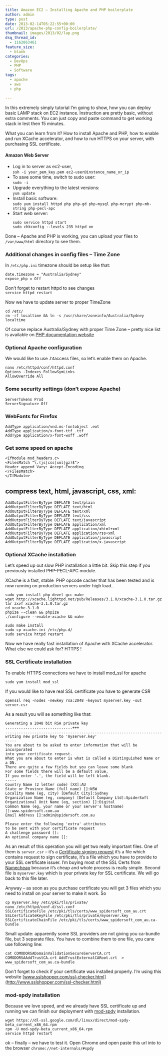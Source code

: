 ```yaml
---
title: Amazon EC2 – Installing Apache and PHP boilerplate
author: admin
type: post
date: 2013-02-14T05:22:55+00:00
url: /2013/apache-php-config-boilerplate/
thumbnail: images/2013/02/lap.png
dsq_thread_id:
  - 1162063461
feature_size:
  - blank
categories:
  - DevOps
  - PHP
  - Software
tags:
  - apache
  - aws
  - php

---
```

In this extremely simply tutorial I&#8217;m going to show, how you can deploy basic LAMP stack on EC2 instance. Instruction are pretty basic, without extra comments. You can just copy and paste command to get working stack in lest then 15 minutes.

What you can learn from it? How to install Apache and PHP, how to enable and run XCache accelerator, and how to run HTTPS on your server, with purchasing SSL certificate.

<!--more-->

#### Amazon Web Server

  * Log in to server as ec2-user,  
    `ssh -i your_pem_key.pem ec2-user@instance_name_or_ip`
  * To save some time, switch to sudo user:  
    `sudo -i`
  * Upgrade everything to the latest versions:  
    `yum update`
  * Install basic software:  
    `sudo yum install httpd php php-gd php-mysql php-mcrypt php-mb-string php-pecl-apc`
  * Start web server:  
    ```
    sudo service httpd start
    sudo chkconfig --levels 235 httpd on
    ```

Done &#8211; Apache and PHP is working, you can upload your files to `/var/www/html` directory to see them.

### Additional changes in config files &#8211; Time Zone

In `/etc/php.ini` timezone should be setup like that:  
```
date.timezone = "Australia/Sydney"
expose_php = Off
```

Don&#8217;t forget to restart httpd to see changes  
`service httpd restart`

Now we have to update server to proper TimeZone

```
cd /etc/
rm -rf localtime && ln -s /usr/share/zoneinfo/Australia/Sydney localtime
```

Of course replace Australia/Sydney with proper Time Zone &#8211; pretty nice list is available on [PHP documentation website](http://www.php.net/manual/en/timezones.php)

### Optional Apache configuration

We would like to use .htaccess files, so let&#8217;s enable them on Apache.

```
nano /etc/httpd/conf/httpd.conf
Options -Indexes FollowSymLinks
AllowOverride All
```

### Some security settings (don&#8217;t expose Apache)

```
ServerTokens Prod
ServerSignature Off
``` 

### WebFonts for Firefox

```
AddType application/vnd.ms-fontobject .eot
AddType application/x-font-ttf .ttf
AddType application/x-font-woff .woff
```

### Get some speed on apache

```
<IfModule mod_headers.c>
<FilesMatch "\.(js|css|xml|gz)$">
Header append Vary: Accept-Encoding
</FilesMatch>
</IfModule>
```

## compress text, html, javascript, css, xml:

```
AddOutputFilterByType DEFLATE text/plain
AddOutputFilterByType DEFLATE text/html
AddOutputFilterByType DEFLATE text/xml
AddOutputFilterByType DEFLATE text/css
AddOutputFilterByType DEFLATE text/javascript
AddOutputFilterByType DEFLATE application/xml
AddOutputFilterByType DEFLATE application/xhtml+xml
AddOutputFilterByType DEFLATE application/rss+xml
AddOutputFilterByType DEFLATE application/javascript
AddOutputFilterByType DEFLATE application/x-javascript
```

### Optional XCache installation

Let&#8217;s speed up out slow PHP installation a little bit. Skip this step if you previously installed PHP-PECL-APC module.

XCache is a fast, stable  PHP opcode cacher that has been tested and is now running on production servers under high load..

```
sudo yum install php-devel gcc make
wget http://xcache.lighttpd.net/pub/Releases/3.1.0/xcache-3.1.0.tar.gz
tar zxvf xcache-3.1.0.tar.gz
cd xcache-3.1.0
phpize --clean && phpize
./configure --enable-xcache && make
```

```
sudo make install
sudo cp xcache.ini /etc/php.d/
sudo service httpd restart
```

Now we have really fast installation of Apache with XCache accelerator. What else we could ask for? HTTPS !

### SSL Certificate installation

To enable HTTPS connections we have to install mod_ssl for apache

`sudo yum install mod_ssl`

If you would like to have real SSL certificate you have to generate CSR

`openssl req -nodes -newkey rsa:2048 -keyout myserver.key -out server.csr`

As a result you will se something like that:

```
Generating a 2048 bit RSA private key
..............................+++
.................................................................................+++
writing new private key to 'myserver.key'
-----
You are about to be asked to enter information that will be incorporated
into your certificate request.
What you are about to enter is what is called a Distinguished Name or a DN.
There are quite a few fields but you can leave some blank
For some fields there will be a default value,
If you enter '.', the field will be left blank.
-----
Country Name (2 letter code) [XX]:AU
State or Province Name (full name) []:NSW
Locality Name (eg, city) [Default City]:Sydney
Organization Name (eg, company) [Default Company Ltd]:SpiderSoft 
Organizational Unit Name (eg, section) []:Digital
Common Name (eg, your name or your server's hostname) []:www.spidersoft.com.au
Email Address []:admin@spidersoft.com.au

Please enter the following 'extra' attributes
to be sent with your certificate request
A challenge password []:
An optional company name []:
```

As an result of this operation you will get two really important files. One of them is `server.csr` &#8211; it&#8217;s a [Certificate signing request](http://en.wikipedia.org/wiki/Certificate_signing_request) it&#8217;s a file which contains request to sign certificate, it&#8217;s a file which you have to provide to your SSL certificate issuer. I&#8217;m buying most of the SSL Certs from [Namecheap](http://www.namecheap.com?aff=9312) because it&#8217;s cheap and whole process is really simple. Second file is `myserver.key` which is your private key for SSL certificate. We will go back to this file later.

Anyway &#8211; as soon as you purchase certificate you will get 3 files which you need to install on your server to make it work. So

```
cp myserver.key /etc/pki/tls/private/
nano /etc/httpd/conf.d/ssl.conf
SSLCertificateFile /etc/pki/tls/certs/www_spidersoft_com_au.crt
SSLCertificateKeyFile /etc/pki/tls/private/myserver.key
SSLCertificateChainFile /etc/pki/tls/certs/www_spidersoft_com_au.ca-bundle
```

Small update: apparently some SSL providers are not giving you ca-bundle file, but 3 separate files. You have to combine them to one file, you cane use following line:

```
cat COMODORSADomainValidationSecureServerCA.crt COMODORSAAddTrustCA.crt AddTrustExternalCARoot.crt  > www_spidersoft_com_au.ca-bundle
```

Don&#8217;t forget to check if your certificate was installed properly. I&#8217;m using this website [www.sslshopper.com/ssl-checker.html](http://www.sslshopper.com/ssl-checker.html)

### mod-spdy installation

Because we love speed, and we already have SSL certificate up and running we can finish our deployment with [mod-spdy](http://code.google.com/p/mod-spdy/) installation.

```
wget https://dl-ssl.google.com/dl/linux/direct/mod-spdy-beta_current_x86_64.rpm
rpm -U mod-spdy-beta_current_x86_64.rpm
service httpd restart
```

ok &#8211; finally &#8211; we have to test it. Open Chrome and open paste this url into to the browser `chrome://net-internals/#spdy`